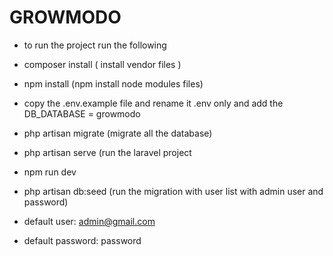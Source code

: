 # GROWMODO

- to run the project run the following
- composer install ( install vendor files )
- npm install (npm install node modules files)
- copy the .env.example file and rename it .env only and add the DB_DATABASE = growmodo
- php artisan migrate (migrate all the database)
- php artisan serve (run the laravel project
- npm run dev
- php artisan db:seed (run the migration with user list with admin user and password)

- default user: admin@gmail.com
- default password: password
